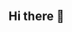 ## Hi there 👋

<!--
**retamik/retamik** is a ✨ _special_ ✨ repository because its `README.md` (this file) appears on your GitHub profile.
Базовая программа на языке программирования python
name = "Hello world!"
print(name)
Here are some ideas to get you started:

- 🔭 I’m currently working on ...
- 🌱 I’m currently learning ...
- 👯 I’m looking to collaborate on ...
- 🤔 I’m looking for help with ...
- 💬 Ask me about ...
- 📫 How to reach me: ...
- 😄 Pronouns: ...
- ⚡ Fun fact: ...
-->
